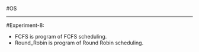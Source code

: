 #OS 
<br><hr>
#Experiment-8: <br>
*  FCFS is program of FCFS scheduling.<br>
* Round_Robin is program of Round Robin scheduling.
